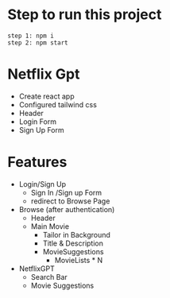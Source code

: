 # Step to run this project

    step 1: npm i
    step 2: npm start

# Netflix Gpt

- Create react app
- Configured tailwind css
- Header
- Login Form
- Sign Up Form


# Features

- Login/Sign Up
  - Sign In /Sign up Form
  - redirect to Browse Page
- Browse (after authentication)
  - Header
  - Main Movie
    - Tailor in Background
    - Title & Description
    - MovieSuggestions
      - MovieLists \* N
- NetflixGPT
  - Search Bar
  - Movie Suggestions
